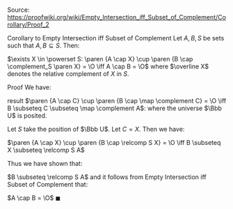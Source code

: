 # 

Source: https://proofwiki.org/wiki/Empty_Intersection_iff_Subset_of_Complement/Corollary/Proof_2

Corollary to Empty Intersection iff Subset of Complement
Let $A, B, S$ be sets such that $A, B \subseteq S$.
Then:

$\exists X \in \powerset S: \paren {A \cap X} \cup \paren {B \cap \complement_S \paren X} = \O \iff A \cap B = \O$
where $\overline X$ denotes the relative complement of $X$ in $S$.


Proof
We have:

result $\paren {A \cap C} \cup \paren {B \cap \map \complement C} = \O \iff B \subseteq C \subseteq \map \complement A$:
where the universe $\Bbb U$ is posited.

Let $S$ take the position of $\Bbb U$.
Let $C = X$.
Then we have:

$\paren {A \cap X} \cup \paren {B \cap \relcomp S X} = \O \iff B \subseteq X \subseteq \relcomp S A$

Thus we have shown that:

$B \subseteq \relcomp S A$
and it follows from Empty Intersection iff Subset of Complement that:

$A \cap B = \O$
$\blacksquare$





